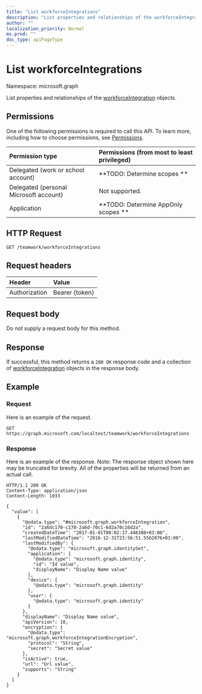 ```yaml
---
title: "List workforceIntegrations"
description: "List properties and relationships of the workforceIntegration objects."
author: ""
localization_priority: Normal
ms.prod: ""
doc_type: apiPageType
---
```


# List workforceIntegrations

Namespace: microsoft.graph

List properties and relationships of the [workforceIntegration](../resources/workforceintegration.md) objects.

## Permissions
One of the following permissions is required to call this API. To learn more, including how to choose permissions, see [Permissions](/concepts/permissions-reference.md).

|Permission type|Permissions (from most to least privileged)|
|:---|:---|
|Delegated (work or school account)|**TODO: Determine scopes **|
|Delegated (personal Microsoft account)|Not supported.|
|Application|**TODO: Determine AppOnly scopes **|

## HTTP Request
<!-- {
  "blockType": "ignored"
}
-->
``` http
GET /teamwork/workforceIntegrations
```

## Request headers
|Header|Value|
|:---|:---|
|Authorization|Bearer {token}|

## Request body
Do not supply a request body for this method.

## Response
If successful, this method returns a `200 OK` response code and a collection of [workforceIntegration](../resources/workforceintegration.md) objects in the response body.

## Example

### Request
Here is an example of the request.
<!-- {
  "blockType": "request",
  "name": "get_workforceintegration"
}
-->
``` http
GET https://graph.microsoft.com/localtest/teamwork/workforceIntegrations
```

### Response
Here is an example of the response. Note: The response object shown here may be truncated for brevity. All of the properties will be returned from an actual call.
<!-- {
  "blockType": "response",
  "truncated": true,
  "@odata.type": "collection(microsoft.graph.workforceintegration)"
}
-->
``` http
HTTP/1.1 200 OK
Content-Type: application/json
Content-Length: 1033

{
  "value": [
    {
      "@odata.type": "#microsoft.graph.workforceIntegration",
      "id": "2a6dc170-c170-2a6d-70c1-6d2a70c16d2a",
      "createdDateTime": "2017-01-01T00:02:37.446308+03:00",
      "lastModifiedDateTime": "2016-12-31T23:56:51.5562076+03:00",
      "lastModifiedBy": {
        "@odata.type": "microsoft.graph.identitySet",
        "application": {
          "@odata.type": "microsoft.graph.identity",
          "id": "Id value",
          "displayName": "Display Name value"
        },
        "device": {
          "@odata.type": "microsoft.graph.identity"
        },
        "user": {
          "@odata.type": "microsoft.graph.identity"
        }
      },
      "displayName": "Display Name value",
      "apiVersion": 10,
      "encryption": {
        "@odata.type": "microsoft.graph.workforceIntegrationEncryption",
        "protocol": "String",
        "secret": "Secret value"
      },
      "isActive": true,
      "url": "Url value",
      "supports": "String"
    }
  ]
}
```


